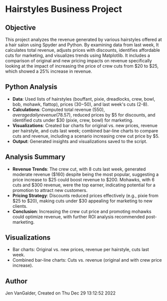 # Hairstyles Business Project

## Objective
This project analyzes the revenue generated by various hairstyles offered at a hair salon using Spyder and Python. By examining data from last week, It calculates total revenue, adjusts prices with discounts, identifies affordable cuts for marketing, and visualizes trends using Matplotlib. It includes a comparison of original and new pricing impacts on revenue specifically looking at the impact of increasing the price of crew cuts from $20 to $25, which showed a 25% increase in revenue.

## Python Analysis
- **Data**: Used lists of hairstyles (bouffant, pixie, dreadlocks, crew, bowl, bob, mohawk, flattop), prices ($30-$50), and last week's cuts (2-8).
- **Calculations**: Computed total revenue ($550), average daily revenue ($78.57), reduced prices by $5 for discounts, and identified cuts under $30 (pixie, crew, bowl) for marketing.
- **Visualizations**: Created bar charts for original vs. new prices, revenue per hairstyle, and cuts last week; combined bar-line charts to compare cuts and revenue, including a scenario increasing crew cut price by $5.
- **Output**: Generated insights and visualizations saved to the script.

## Analysis Summary
- **Revenue Trends**: The crew cut, with 8 cuts last week, generated moderate revenue ($160) despite being the most popular, suggesting a price increase to $25 could boost revenue to $200. Mohawks, with 6 cuts and $300 revenue, were the top earner, indicating potential for a promotion to attract new customers.
- **Pricing Strategy**: Discounts reduced prices effectively (e.g., pixie from $25 to $20), making cuts under $30 appealing for marketing to new clients.
- **Conclusion**: Increasing the crew cut price and promoting mohawks could optimize revenue, with further ROI analysis recommended post-marketing.

## Visualizations
- Bar charts: Original vs. new prices, revenue per hairstyle, cuts last week.
- Combined bar-line charts: Cuts vs. revenue (original and with crew price increase).

## Author
Jen VanGalder, Created on Thu Dec 29 13:12:52 2022
